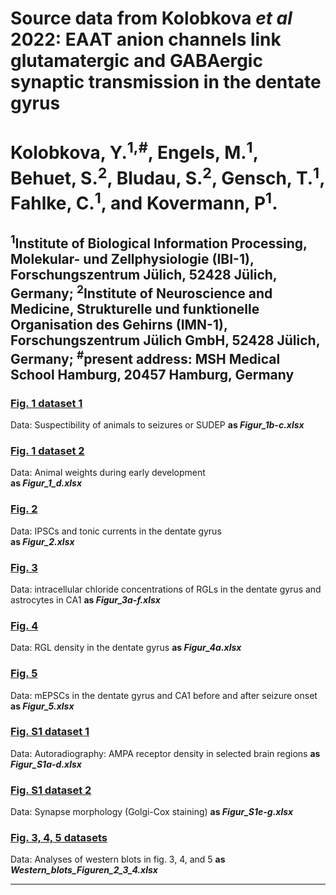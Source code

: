 # Source data from Kolobkova <i>et al</i> 2022: EAAT anion channels link glutamatergic and GABAergic synaptic transmission in the dentate gyrus 
  
# Kolobkova, Y.<sup>1,#</sup>, Engels, M.<sup>1</sup>, Behuet, S.<sup>2</sup>, Bludau, S.<sup>2</sup>, Gensch, T.<sup>1</sup>, Fahlke, C.<sup>1</sup>, and Kovermann, P<sup>1</sup>.

<sup>1</sup>Institute of Biological Information Processing, Molekular- und Zellphysiologie (IBI-1), Forschungszentrum Jülich, 52428 Jülich, Germany; 
<sup>2</sup>Institute of Neuroscience and Medicine, Strukturelle und funktionelle Organisation des Gehirns (IMN-1), Forschungszentrum Jülich GmbH, 52428 Jülich, Germany; <sup>#</sup>present address: MSH Medical School Hamburg, 20457 Hamburg, Germany
-------------------------------------------------------------------------------------------------------------------------
  
### [Fig. 1 dataset 1](../master/Figur_1b-c.xlsx)
Data: Suspectibility of animals to seizures or SUDEP
<b>as <i>Figur_1b-c.xlsx</i></b>  

### [Fig. 1 dataset 2](../main/Figur_1d.xlsx)
Data:  Animal weights during early development  
<b>as <i>Figur_1_d.xlsx</i></b>  
 
### [Fig. 2](../master/Figur_2.xlsx)
Data: IPSCs and tonic currents in the dentate gyrus   
<b>as <i>Figur_2.xlsx</i></b>  


### [Fig. 3](../main/Figur_3a-f.xlsx)
Data: intracellular chloride concentrations of RGLs in the dentate gyrus and astrocytes in CA1 
<b>as <i>Figur_3a-f.xlsx</i></b>  

### [Fig. 4](../master/Figur_4a.xlsx)
Data: RGL density in the dentate gyrus
<b>as <i>Figur_4a.xlsx</i></b>

### [Fig. 5](../master/Figur_5.xlsx)
Data: mEPSCs in the dentate gyrus and CA1 before and after seizure onset
<b>as <i>Figur_5.xlsx</i></b>

### [Fig. S1 dataset 1](../master/Figur_S1a-d.xlsx)
Data: Autoradiography: AMPA receptor density in selected brain regions
<b>as <i>Figur_S1a-d.xlsx</i></b>

### [Fig. S1 dataset 2](../master/Figur_S1e-g.xlsx)
Data: Synapse morphology (Golgi-Cox staining)
<b>as <i>Figur_S1e-g.xlsx</i></b>

### [Fig. 3, 4, 5 datasets](../master/Western_blots_Figuren_2_3_4.xlsx)
Data: Analyses of western blots in fig. 3, 4, and 5
<b>as <i>Western_blots_Figuren_2_3_4.xlsx</i></b>

------------------------------------------------------------------------------------------------------------------------


